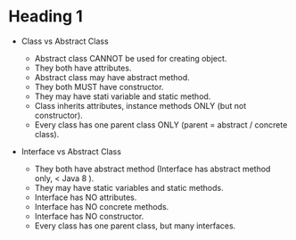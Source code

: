# Heading 1
- Class vs Abstract Class
  - Abstract class CANNOT be used for creating object.
  - They both have attributes.
  - Abstract class may have abstract method.
  - They both MUST have constructor.
  - They may have stati variable and static method.
  - Class inherits attributes, instance methods ONLY (but not constructor).
  - Every class has one parent class ONLY (parent = abstract / concrete class).

- Interface vs Abstract Class
  - They both have abstract method (Interface has abstract method only, < Java 8 ).
  - They may have static variables and static methods.
  - Interface has NO attributes.
  - Interface has NO concrete methods.
  - Interface has NO constructor.
  - Every class has one parent class, but many interfaces.